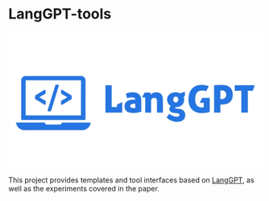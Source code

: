 # LangGPT-tools
![langgpt](https://github.com/sci-m-wang/LangGPT-tools/blob/main/langgpt.png)
This project provides templates and tool interfaces based on [LangGPT](https://github.com/EmbraceAGI/LangGPT), as well as the experiments covered in the paper.
